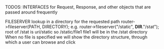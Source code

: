 TODOS:
INTERFACES for Request, Response, and other objects that are passed around frequently

FILESERVER
lookup in a directory for the requested path
router->fileserver(PATH, DIRECTORY);
e.g. router->fileserver("/static", __DIR__."/stat");
root of /stat is uri/static
so /static/file1 file1 will be in the /stat directory
When no file is specified we will show the directory structure, through which a user can browse and click


